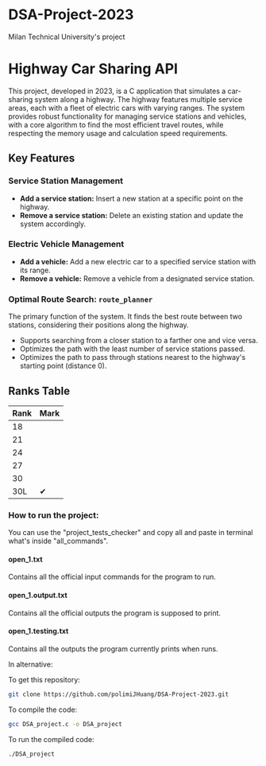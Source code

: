 # DSA-Project-2023
Milan Technical University's project

# Highway Car Sharing API
This project, developed in 2023, is a C application that simulates a car-sharing system along a highway. The highway features multiple service areas, each with a fleet of electric cars with varying ranges. The system provides robust functionality for managing service stations and vehicles, with a core algorithm to find the most efficient travel routes, while respecting the memory usage and calculation speed requirements.

## Key Features

### Service Station Management  
- **Add a service station:** Insert a new station at a specific point on the highway.  
- **Remove a service station:** Delete an existing station and update the system accordingly.  

### Electric Vehicle Management  
- **Add a vehicle:** Add a new electric car to a specified service station with its range.  
- **Remove a vehicle:** Remove a vehicle from a designated service station.  

### Optimal Route Search: `route_planner`  
The primary function of the system. It finds the best route between two stations, considering their positions along the highway.  
- Supports searching from a closer station to a farther one and vice versa.
- Optimizes the path with the least number of service stations passed.  
- Optimizes the path to pass through stations nearest to the highway's starting point (distance 0).  

## Ranks Table

| Rank | Mark |  
|------|------|  
| 18   |      |  
| 21   |      |  
| 24   |      |  
| 27   |      |  
| 30   |      |  
| 30L  |  ✔   | 
  
### How to run the project:
You can use the "project_tests_checker" and copy all and paste in terminal what's inside "all_commands".
#### open_1.txt
Contains all the official input commands for the program to run. 
#### open_1.output.txt
Contains all the official outputs the program is supposed to print.
#### open_1.testing.txt
Contains all the outputs the program currently prints when runs.

In alternative:

To get this repository:
```bash
git clone https://github.com/polimiJHuang/DSA-Project-2023.git
```
To compile the code:
```bash
gcc DSA_project.c -o DSA_project
```
To run the compiled code:
```bash
./DSA_project
```
